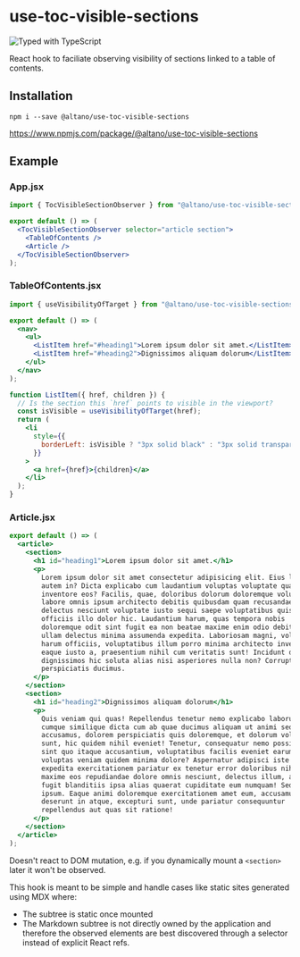 # use-toc-visible-sections

![Typed with TypeScript](https://flat.badgen.net/badge/icon/Typed?icon=typescript&label&labelColor=blue&color=555555)

React hook to faciliate observing visibility of sections linked to a table of contents.

## Installation

`npm i --save @altano/use-toc-visible-sections`

https://www.npmjs.com/package/@altano/use-toc-visible-sections

## Example

### App.jsx

```jsx
import { TocVisibleSectionObserver } from "@altano/use-toc-visible-sections";

export default () => (
  <TocVisibleSectionObserver selector="article section">
    <TableOfContents />
    <Article />
  </TocVisibleSectionObserver>
);
```

### TableOfContents.jsx

```jsx
import { useVisibilityOfTarget } from "@altano/use-toc-visible-sections";

export default () => (
  <nav>
    <ul>
      <ListItem href="#heading1">Lorem ipsum dolor sit amet.</ListItem>
      <ListItem href="#heading2">Dignissimos aliquam dolorum</ListItem>
    </ul>
  </nav>
);

function ListItem({ href, children }) {
  // Is the section this `href` points to visible in the viewport?
  const isVisible = useVisibilityOfTarget(href);
  return (
    <li
      style={{
        borderLeft: isVisible ? "3px solid black" : "3px solid transparent",
      }}
    >
      <a href={href}>{children}</a>
    </li>
  );
}

```

### Article.jsx

```jsx
export default () => (
  <article>
    <section>
      <h1 id="heading1">Lorem ipsum dolor sit amet.</h1>
      <p>
        Lorem ipsum dolor sit amet consectetur adipisicing elit. Eius libero
        autem in? Dicta explicabo cum laudantium voluptas voluptate quaerat
        inventore eos? Facilis, quae, doloribus dolorum doloremque voluptatum,
        labore omnis ipsum architecto debitis quibusdam quam recusandae
        delectus nesciunt voluptate iusto sequi saepe voluptatibus quis
        officiis illo dolor hic. Laudantium harum, quas tempora nobis
        doloremque odit sint fugit ea non beatae maxime enim odio debitis
        ullam delectus minima assumenda expedita. Laboriosam magni, voluptate
        harum officiis, voluptatibus illum porro minima architecto inventore
        eaque iusto a, praesentium nihil cum veritatis sunt! Incidunt debitis
        dignissimos hic soluta alias nisi asperiores nulla non? Corrupti,
        perspiciatis ducimus.
      </p>
    </section>
    <section>
      <h1 id="heading2">Dignissimos aliquam dolorum</h1>
      <p>
        Quis veniam qui quas! Repellendus tenetur nemo explicabo laborum
        cumque similique dicta cum ab quae ducimus aliquam ut animi sequi
        accusamus, dolorem perspiciatis quis doloremque, et dolorum voluptatem
        sunt, hic quidem nihil eveniet! Tenetur, consequatur nemo possimus
        sint quo itaque accusantium, voluptatibus facilis eveniet earum
        voluptas veniam quidem minima dolore? Aspernatur adipisci iste
        expedita exercitationem pariatur ex tenetur error doloribus nihil
        maxime eos repudiandae dolore omnis nesciunt, delectus illum, aperiam
        fugit blanditiis ipsa alias quaerat cupiditate eum numquam! Sed,
        ipsum. Eaque animi doloremque exercitationem amet eum, accusamus
        deserunt in atque, excepturi sunt, unde pariatur consequuntur
        repellendus aut quas sit ratione!
      </p>
    </section>
  </article>
);
```

Doesn't react to DOM mutation, e.g. if you dynamically mount a `<section>` later it won't be observed.

This hook is meant to be simple and handle cases like static sites generated using MDX where:

- The subtree is static once mounted
- The Markdown subtree is not directly owned by the application and therefore the observed elements are best discovered through a selector instead of explicit React refs.
